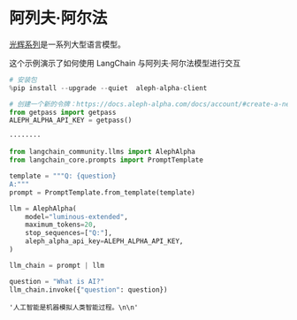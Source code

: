 # 阿列夫·阿尔法

[光辉系列](https://docs.aleph-alpha.com/docs/introduction/luminous/)是一系列大型语言模型。

这个示例演示了如何使用 LangChain 与阿列夫·阿尔法模型进行交互

```python
# 安装包
%pip install --upgrade --quiet  aleph-alpha-client
```

```python
# 创建一个新的令牌：https://docs.aleph-alpha.com/docs/account/#create-a-new-token
from getpass import getpass
ALEPH_ALPHA_API_KEY = getpass()
```

```output
········
```

```python
from langchain_community.llms import AlephAlpha
from langchain_core.prompts import PromptTemplate
```

```python
template = """Q: {question}
A:"""
prompt = PromptTemplate.from_template(template)
```

```python
llm = AlephAlpha(
    model="luminous-extended",
    maximum_tokens=20,
    stop_sequences=["Q:"],
    aleph_alpha_api_key=ALEPH_ALPHA_API_KEY,
)
```

```python
llm_chain = prompt | llm
```

```python
question = "What is AI?"
llm_chain.invoke({"question": question})
```

```output
'人工智能是机器模拟人类智能过程。\n\n'
```